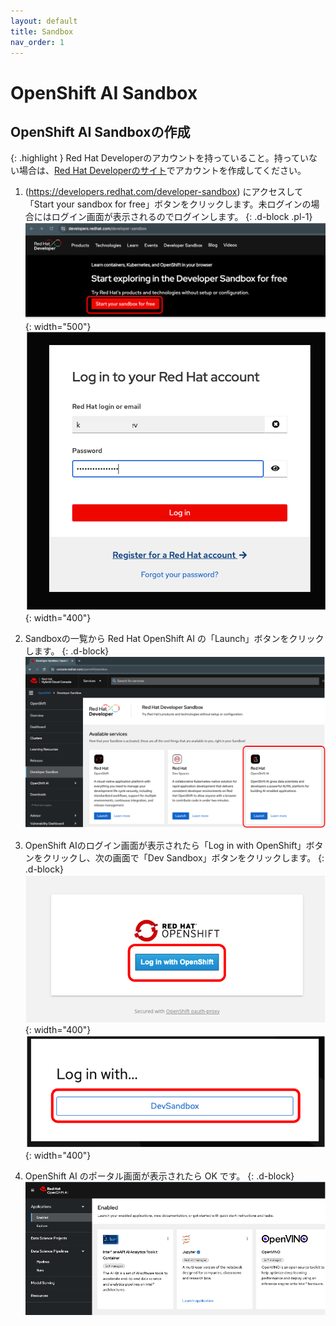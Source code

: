 ```yaml
---
layout: default
title: Sandbox
nav_order: 1
---
```


# OpenShift AI Sandbox


## OpenShift AI Sandboxの作成

{: .highlight }
Red Hat Developerのアカウントを持っていること。持っていない場合は、[Red Hat Developerのサイト](https://developers.redhat.com//)でアカウントを作成してください。


1. (https://developers.redhat.com/developer-sandbox) にアクセスして「Start your sandbox for free」ボタンをクリックします。未ログインの場合にはログイン画面が表示されるのでログインします。
{: .d-block .pl-1}
![](../../assets/rhd_start_sandbox.png){: width="500"}
![](../../assets/rhd_login.png){: width="400"}

1. Sandboxの一覧から Red Hat OpenShift AI の「Launch」ボタンをクリックします。
{: .d-block}
![](../../assets/rhd_select_sandbox.png)

1. OpenShift AIのログイン画面が表示されたら「Log in with OpenShift」ボタンをクリックし、次の画面で「Dev Sandbox」ボタンをクリックします。
{: .d-block}
![](../../assets/openshiftai_login_1.png){: width="400"}
![](../../assets/openshiftai_login_2.png){: width="400"}

1. OpenShift AI のポータル画面が表示されたら OK です。
{: .d-block}
![](../../assets/openshiftai_toppage.png)

